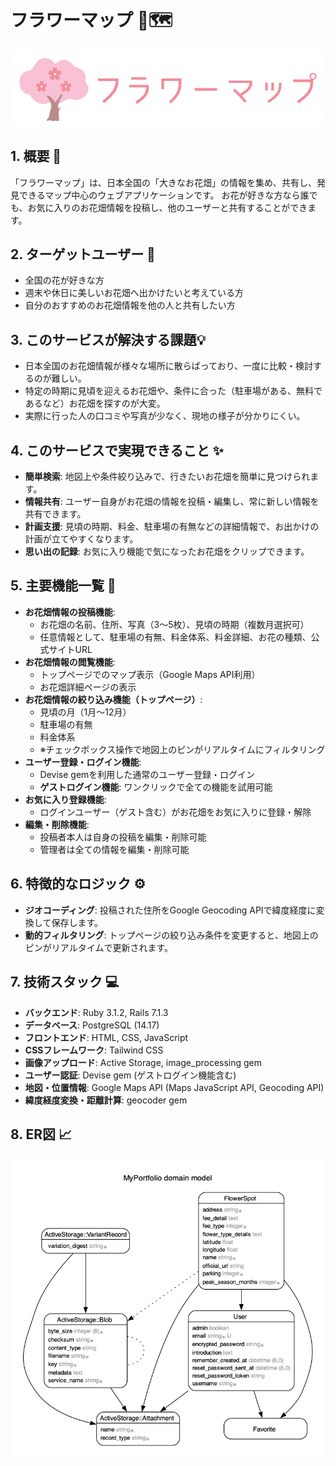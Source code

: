 # フラワーマップ 🌷🗺️

![フラワーマップ ロゴ](images/logo.png)

## 1. 概要 📝

「フラワーマップ」は、日本全国の「大きなお花畑」の情報を集め、共有し、発見できるマップ中心のウェブアプリケーションです。
お花が好きな方なら誰でも、お気に入りのお花畑情報を投稿し、他のユーザーと共有することができます。

## 2. ターゲットユーザー 🎯

* 全国の花が好きな方
* 週末や休日に美しいお花畑へ出かけたいと考えている方
* 自分のおすすめのお花畑情報を他の人と共有したい方

## 3. このサービスが解決する課題💡

* 日本全国のお花畑情報が様々な場所に散らばっており、一度に比較・検討するのが難しい。
* 特定の時期に見頃を迎えるお花畑や、条件に合った（駐車場がある、無料であるなど）お花畑を探すのが大変。
* 実際に行った人の口コミや写真が少なく、現地の様子が分かりにくい。

## 4. このサービスで実現できること ✨

* **簡単検索**: 地図上や条件絞り込みで、行きたいお花畑を簡単に見つけられます。
* **情報共有**: ユーザー自身がお花畑の情報を投稿・編集し、常に新しい情報を共有できます。
* **計画支援**: 見頃の時期、料金、駐車場の有無などの詳細情報で、お出かけの計画が立てやすくなります。
* **思い出の記録**: お気に入り機能で気になったお花畑をクリップできます。

## 5. 主要機能一覧 🚀

* **お花畑情報の投稿機能**:
    * お花畑の名前、住所、写真（3〜5枚）、見頃の時期（複数月選択可）
    * 任意情報として、駐車場の有無、料金体系、料金詳細、お花の種類、公式サイトURL
* **お花畑情報の閲覧機能**:
    * トップページでのマップ表示（Google Maps API利用）
    * お花畑詳細ページの表示
* **お花畑情報の絞り込み機能（トップページ）**:
    * 見頃の月（1月～12月）
    * 駐車場の有無
    * 料金体系
    * ※チェックボックス操作で地図上のピンがリアルタイムにフィルタリング
* **ユーザー登録・ログイン機能**:
    * Devise gemを利用した通常のユーザー登録・ログイン
    * **ゲストログイン機能**: ワンクリックで全ての機能を試用可能
* **お気に入り登録機能**:
    * ログインユーザー（ゲスト含む）がお花畑をお気に入りに登録・解除
* **編集・削除機能**:
    * 投稿者本人は自身の投稿を編集・削除可能
    * 管理者は全ての情報を編集・削除可能

## 6. 特徴的なロジック ⚙️

* **ジオコーディング**: 投稿された住所をGoogle Geocoding APIで緯度経度に変換して保存します。
* **動的フィルタリング**: トップページの絞り込み条件を変更すると、地図上のピンがリアルタイムで更新されます。

## 7. 技術スタック 💻

* **バックエンド**: Ruby 3.1.2, Rails 7.1.3
* **データベース**: PostgreSQL (14.17)
* **フロントエンド**: HTML, CSS, JavaScript
* **CSSフレームワーク**: Tailwind CSS
* **画像アップロード**: Active Storage, image_processing gem
* **ユーザー認証**: Devise gem (ゲストログイン機能含む)
* **地図・位置情報**: Google Maps API (Maps JavaScript API, Geocoding API)
* **緯度経度変換・距離計算**: geocoder gem

## 8. ER図 📈

![フラワーマップ ER図](images/er_diagram.png)
